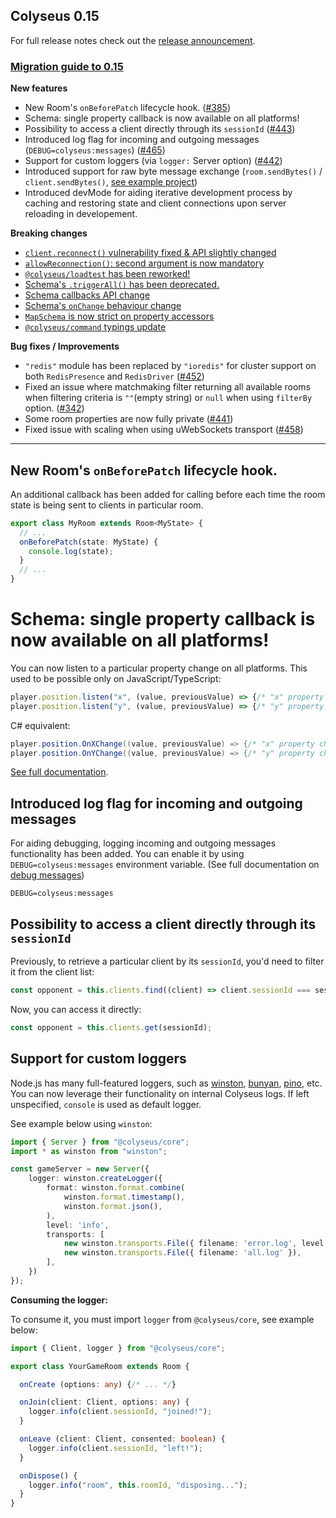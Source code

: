 ## Colyseus 0.15

For full release notes check out the [release announcement](https://www.colyseus.io/post/announcing-colyseus-0-15).

### [Migration guide to 0.15](https://docs.colyseus.io/colyseus/migrating/0.15/)

**New features**
- New Room's `onBeforePatch` lifecycle hook. ([#385](https://github.com/colyseus/colyseus/issues/385))
- Schema: single property callback is now available on all platforms!
- Possibility to access a client directly through its `sessionId` ([#443](https://github.com/colyseus/colyseus/issues/443))
- Introduced log flag for incoming and outgoing messages (`DEBUG=colyseus:messages`) ([#465](https://github.com/colyseus/colyseus/issues/465))
- Support for custom loggers (via `logger:` Server option) ([#442](https://github.com/colyseus/colyseus/issues/442))
- Introduced support for raw byte message exchange (`room.sendBytes()` / `client.sendBytes()`, [see example project](https://github.com/endel/colyseus-0.15-protocol-buffers))
- Introduced devMode for aiding iterative development process by caching and restoring state and client connections upon server reloading in developement.

**Breaking changes**

- [`client.reconnect()` vulnerability fixed & API slightly changed](https://docs.colyseus.io/colyseus/migrating/0.15/#clientreconnect-api-slightly-changed)
- [`allowReconnection()`: second argument is now mandatory](https://docs.colyseus.io/colyseus/migrating/0.15/#allowreconnection-second-argument-is-now-mandatory)
- [`@colyseus/loadtest` has been reworked!](https://docs.colyseus.io/colyseus/migrating/0.15/#colyseusloadtest-has-been-reworked)
- [Schema's `.triggerAll()` has been deprecated.](https://docs.colyseus.io/colyseus/migrating/0.15/#schema-callbacks-api-slightly-changed)
- [Schema callbacks API change](https://docs.colyseus.io/colyseus/migrating/0.15/#schema-callbacks-api-slightly-changed)
- [Schema's `onChange` behaviour change](https://docs.colyseus.io/colyseus/migrating/0.15/#schemas-onchange-behaviour-change)
- [`MapSchema` is now strict on property accessors](https://docs.colyseus.io/colyseus/migrating/0.15/#mapschema-is-now-strict-on-property-accessors)
- [`@colyseus/command` typings update](https://docs.colyseus.io/colyseus/migrating/0.15/#colyseuscommand-typings-update)

**Bug fixes / Improvements**

- `"redis"` module has been replaced by `"ioredis"` for cluster support on both `RedisPresence` and `RedisDriver` ([#452](https://github.com/colyseus/colyseus/pull/452))
- Fixed an issue where matchmaking filter returning all available rooms when filtering criteria is `""`(empty string) or `null` when using `filterBy` option. ([#342](https://github.com/colyseus/colyseus/issues/342))
- Some room properties are now fully private ([#441](https://github.com/colyseus/colyseus/issues/441))
- Fixed issue with scaling when using uWebSockets transport ([#458](https://github.com/colyseus/colyseus/issues/458))

---

## New Room's `onBeforePatch` lifecycle hook.

An additional callback has been added for calling before each time the room state is being sent to clients in particular room.

```typescript
export class MyRoom extends Room<MyState> {
  // ...
  onBeforePatch(state: MyState) {
    console.log(state);
  }
  // ...
}
```

# Schema: single property callback is now available on all platforms!

You can now listen to a particular property change on all platforms. This used to be possible only on JavaScript/TypeScript:

```typescript
player.position.listen("x", (value, previousValue) => {/* "x" property changed */})
player.position.listen("y", (value, previousValue) => {/* "y" property changed */})
```

C# equivalent:

```csharp
player.position.OnXChange((value, previousValue) => {/* "x" property changed */});
player.position.OnYChange((value, previousValue) => {/* "y" property changed */});
```

[See full documentation](https://docs.colyseus.io/colyseus/state/schema/#listenprop-callback).

## Introduced log flag for incoming and outgoing messages

For aiding debugging, logging incoming and outgoing messages functionality has been added. You can enable it by using `DEBUG=colyseus:messages` environment variable. (See full documentation on [debug messages](https://docs.colyseus.io/colyseus/debugging/#debug-messages))

```
DEBUG=colyseus:messages
```

## Possibility to access a client directly through its `sessionId`

Previously, to retrieve a particular client by its `sessionId`, you'd need to filter it from the client list:

```typescript
const opponent = this.clients.find((client) => client.sessionId === sessionId);
```

Now, you can access it directly:

```typescript
const opponent = this.clients.get(sessionId);
```

## Support for custom loggers

Node.js has many full-featured loggers, such as [winston](https://www.npmjs.com/package/winston), [bunyan](https://www.npmjs.com/package/bunyan), [pino](https://www.npmjs.com/package/pino), etc. You can now leverage their functionality on internal Colyseus logs. If left unspecified, `console` is used as default logger.

See example below using `winston`:

```typescript
import { Server } from "@colyseus/core";
import * as winston from "winston";

const gameServer = new Server({
    logger: winston.createLogger({
        format: winston.format.combine(
            winston.format.timestamp(),
            winston.format.json(),
        ),
        level: 'info',
        transports: [
            new winston.transports.File({ filename: 'error.log', level: 'error' }),
            new winston.transports.File({ filename: 'all.log' }),
        ],
    })
});
```

**Consuming the logger:**

To consume it, you must import `logger` from `@colyseus/core`, see example below:

```typescript
import { Client, logger } from "@colyseus/core";

export class YourGameRoom extends Room {

  onCreate (options: any) {/* ... */}

  onJoin(client: Client, options: any) {
    logger.info(client.sessionId, "joined!");
  }

  onLeave (client: Client, consented: boolean) {
    logger.info(client.sessionId, "left!");
  }

  onDispose() {
    logger.info("room", this.roomId, "disposing...");
  }
}
```

